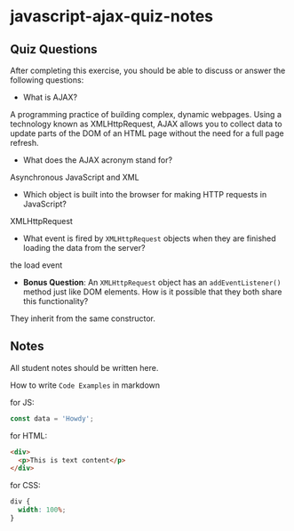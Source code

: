 # javascript-ajax-quiz-notes

## Quiz Questions

After completing this exercise, you should be able to discuss or answer the following questions:

- What is AJAX?

A programming practice of building complex, dynamic webpages.
Using a technology known as XMLHttpRequest, AJAX allows you to collect data to update parts of the DOM of an HTML page without the need for a full page refresh.

- What does the AJAX acronym stand for?

Asynchronous JavaScript and XML

- Which object is built into the browser for making HTTP requests in JavaScript?

XMLHttpRequest

- What event is fired by `XMLHttpRequest` objects when they are finished loading the data from the server?

the load event

- **Bonus Question**: An `XMLHttpRequest` object has an `addEventListener()` method just like DOM elements. How is it possible that they both share this functionality?

They inherit from the same constructor.

## Notes

All student notes should be written here.

How to write `Code Examples` in markdown

for JS:

```javascript
const data = 'Howdy';
```

for HTML:

```html
<div>
  <p>This is text content</p>
</div>
```

for CSS:

```css
div {
  width: 100%;
}
```
